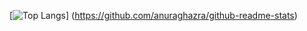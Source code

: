 [![Top Langs](https://github-readme-stats.vercel.app/api/top-langs/?username&layout=compact)]
(https://github.com/anuraghazra/github-readme-stats)
